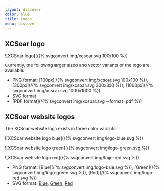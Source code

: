 ```yaml
---
layout: discover
color: blue
title: Logos
menu: discover
---
```

## XCSoar logo

![XCSoar logo](/{% svgconvert img/xcsoar.svg 100x100 %})

Currently, the following larger sized and vector variants of the logo are available:

* PNG format: [100px](/{% svgconvert img/xcsoar.svg 100x100 %}),
              [300px](/{% svgconvert img/xcsoar.svg 300x300 %}),
              [1000px](/{% svgconvert img/xcsoar.svg 1000x1000 %})
* [SVG format](/img/xcsoar.svg)
* [PDF format](/{% svgconvert img/xcsoar.svg --format=pdf %})

## XCSoar website logos

The XCSoar website logo exists in three color variants:

![XCSoar website logo blue](/{% svgconvert img/logo-blue.svg %})

![XCSoar website logo green](/{% svgconvert img/logo-green.svg %})

![XCSoar website logo red](/{% svgconvert img/logo-red.svg %})



* PNG format: [Blue](/{% svgconvert img/logo-blue.svg %}),
              [Green](/{% svgconvert img/logo-green.svg %}),
              [Red](/{% svgconvert img/logo-red.svg %})
* SVG format: [Blue](/img/logo-blue.svg),
              [Green](/img/logo-green.svg),
              [Red](/img/logo-red.svg)

